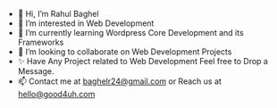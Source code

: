- 👋 Hi, I’m Rahul Baghel
- 👀 I’m interested in Web Development
- 🌱 I’m currently learning Wordpress Core Development and its Frameworks
- 💞️ I’m looking to collaborate on Web Development Projects
- ✨ Have Any Project related to Web Development Feel free to Drop a Message.
- 📫 Contact me at baghelr24@gmail.com or Reach us at hello@good4uh.com

<!---
Rahul-Baghel-24/Rahul-Baghel-24 is a ✨ special ✨ repository because its `README.md` (this file) appears on your GitHub profile.
You can click the Preview link to take a look at your changes.
--->
